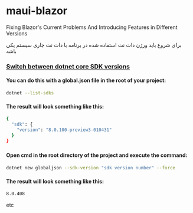 # maui-blazor
Fixing Blazor's Current Problems And Introducing Features in Different Versions

برای شروع باید ورژن دات نت استفاده شده در برنامه با دات نت جاری سیستم یکی باشه
### [Switch between dotnet core SDK versions](https://stackoverflow.com/questions/42077229/switch-between-dotnet-core-sdk-versions)

#### You can do this with a global.json file in the root of your project:
```bash
dotnet --list-sdks
```

#### The result will look something like this:
```bash
{
  "sdk": {
    "version": "8.0.100-preview3-010431"
  }
}
```

### []()
#### Open cmd in the root directory of the project and execute the command:
```bash
dotnet new globaljson --sdk-version "sdk version number" --force
```
#### The result will look something like this:
```bash
8.0.408
```




etc

